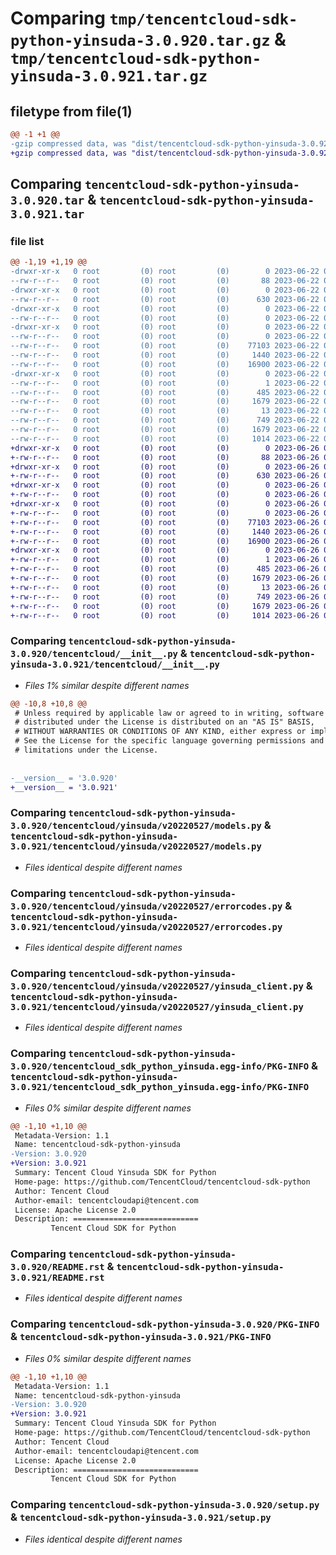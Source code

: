 # Comparing `tmp/tencentcloud-sdk-python-yinsuda-3.0.920.tar.gz` & `tmp/tencentcloud-sdk-python-yinsuda-3.0.921.tar.gz`

## filetype from file(1)

```diff
@@ -1 +1 @@
-gzip compressed data, was "dist/tencentcloud-sdk-python-yinsuda-3.0.920.tar", last modified: Thu Jun 22 00:39:53 2023, max compression
+gzip compressed data, was "dist/tencentcloud-sdk-python-yinsuda-3.0.921.tar", last modified: Mon Jun 26 00:37:38 2023, max compression
```

## Comparing `tencentcloud-sdk-python-yinsuda-3.0.920.tar` & `tencentcloud-sdk-python-yinsuda-3.0.921.tar`

### file list

```diff
@@ -1,19 +1,19 @@
-drwxr-xr-x   0 root         (0) root         (0)        0 2023-06-22 00:39:53.000000 tencentcloud-sdk-python-yinsuda-3.0.920/
--rw-r--r--   0 root         (0) root         (0)       88 2023-06-22 00:39:53.000000 tencentcloud-sdk-python-yinsuda-3.0.920/setup.cfg
-drwxr-xr-x   0 root         (0) root         (0)        0 2023-06-22 00:39:53.000000 tencentcloud-sdk-python-yinsuda-3.0.920/tencentcloud/
--rw-r--r--   0 root         (0) root         (0)      630 2023-06-22 00:39:53.000000 tencentcloud-sdk-python-yinsuda-3.0.920/tencentcloud/__init__.py
-drwxr-xr-x   0 root         (0) root         (0)        0 2023-06-22 00:39:53.000000 tencentcloud-sdk-python-yinsuda-3.0.920/tencentcloud/yinsuda/
--rw-r--r--   0 root         (0) root         (0)        0 2023-06-22 00:39:53.000000 tencentcloud-sdk-python-yinsuda-3.0.920/tencentcloud/yinsuda/__init__.py
-drwxr-xr-x   0 root         (0) root         (0)        0 2023-06-22 00:39:53.000000 tencentcloud-sdk-python-yinsuda-3.0.920/tencentcloud/yinsuda/v20220527/
--rw-r--r--   0 root         (0) root         (0)        0 2023-06-22 00:39:53.000000 tencentcloud-sdk-python-yinsuda-3.0.920/tencentcloud/yinsuda/v20220527/__init__.py
--rw-r--r--   0 root         (0) root         (0)    77103 2023-06-22 00:39:53.000000 tencentcloud-sdk-python-yinsuda-3.0.920/tencentcloud/yinsuda/v20220527/models.py
--rw-r--r--   0 root         (0) root         (0)     1440 2023-06-22 00:39:53.000000 tencentcloud-sdk-python-yinsuda-3.0.920/tencentcloud/yinsuda/v20220527/errorcodes.py
--rw-r--r--   0 root         (0) root         (0)    16900 2023-06-22 00:39:53.000000 tencentcloud-sdk-python-yinsuda-3.0.920/tencentcloud/yinsuda/v20220527/yinsuda_client.py
-drwxr-xr-x   0 root         (0) root         (0)        0 2023-06-22 00:39:53.000000 tencentcloud-sdk-python-yinsuda-3.0.920/tencentcloud_sdk_python_yinsuda.egg-info/
--rw-r--r--   0 root         (0) root         (0)        1 2023-06-22 00:39:53.000000 tencentcloud-sdk-python-yinsuda-3.0.920/tencentcloud_sdk_python_yinsuda.egg-info/dependency_links.txt
--rw-r--r--   0 root         (0) root         (0)      485 2023-06-22 00:39:53.000000 tencentcloud-sdk-python-yinsuda-3.0.920/tencentcloud_sdk_python_yinsuda.egg-info/SOURCES.txt
--rw-r--r--   0 root         (0) root         (0)     1679 2023-06-22 00:39:53.000000 tencentcloud-sdk-python-yinsuda-3.0.920/tencentcloud_sdk_python_yinsuda.egg-info/PKG-INFO
--rw-r--r--   0 root         (0) root         (0)       13 2023-06-22 00:39:53.000000 tencentcloud-sdk-python-yinsuda-3.0.920/tencentcloud_sdk_python_yinsuda.egg-info/top_level.txt
--rw-r--r--   0 root         (0) root         (0)      749 2023-06-22 00:39:53.000000 tencentcloud-sdk-python-yinsuda-3.0.920/README.rst
--rw-r--r--   0 root         (0) root         (0)     1679 2023-06-22 00:39:53.000000 tencentcloud-sdk-python-yinsuda-3.0.920/PKG-INFO
--rw-r--r--   0 root         (0) root         (0)     1014 2023-06-22 00:39:53.000000 tencentcloud-sdk-python-yinsuda-3.0.920/setup.py
+drwxr-xr-x   0 root         (0) root         (0)        0 2023-06-26 00:37:38.000000 tencentcloud-sdk-python-yinsuda-3.0.921/
+-rw-r--r--   0 root         (0) root         (0)       88 2023-06-26 00:37:38.000000 tencentcloud-sdk-python-yinsuda-3.0.921/setup.cfg
+drwxr-xr-x   0 root         (0) root         (0)        0 2023-06-26 00:37:38.000000 tencentcloud-sdk-python-yinsuda-3.0.921/tencentcloud/
+-rw-r--r--   0 root         (0) root         (0)      630 2023-06-26 00:37:38.000000 tencentcloud-sdk-python-yinsuda-3.0.921/tencentcloud/__init__.py
+drwxr-xr-x   0 root         (0) root         (0)        0 2023-06-26 00:37:38.000000 tencentcloud-sdk-python-yinsuda-3.0.921/tencentcloud/yinsuda/
+-rw-r--r--   0 root         (0) root         (0)        0 2023-06-26 00:37:38.000000 tencentcloud-sdk-python-yinsuda-3.0.921/tencentcloud/yinsuda/__init__.py
+drwxr-xr-x   0 root         (0) root         (0)        0 2023-06-26 00:37:38.000000 tencentcloud-sdk-python-yinsuda-3.0.921/tencentcloud/yinsuda/v20220527/
+-rw-r--r--   0 root         (0) root         (0)        0 2023-06-26 00:37:38.000000 tencentcloud-sdk-python-yinsuda-3.0.921/tencentcloud/yinsuda/v20220527/__init__.py
+-rw-r--r--   0 root         (0) root         (0)    77103 2023-06-26 00:37:38.000000 tencentcloud-sdk-python-yinsuda-3.0.921/tencentcloud/yinsuda/v20220527/models.py
+-rw-r--r--   0 root         (0) root         (0)     1440 2023-06-26 00:37:38.000000 tencentcloud-sdk-python-yinsuda-3.0.921/tencentcloud/yinsuda/v20220527/errorcodes.py
+-rw-r--r--   0 root         (0) root         (0)    16900 2023-06-26 00:37:38.000000 tencentcloud-sdk-python-yinsuda-3.0.921/tencentcloud/yinsuda/v20220527/yinsuda_client.py
+drwxr-xr-x   0 root         (0) root         (0)        0 2023-06-26 00:37:38.000000 tencentcloud-sdk-python-yinsuda-3.0.921/tencentcloud_sdk_python_yinsuda.egg-info/
+-rw-r--r--   0 root         (0) root         (0)        1 2023-06-26 00:37:38.000000 tencentcloud-sdk-python-yinsuda-3.0.921/tencentcloud_sdk_python_yinsuda.egg-info/dependency_links.txt
+-rw-r--r--   0 root         (0) root         (0)      485 2023-06-26 00:37:38.000000 tencentcloud-sdk-python-yinsuda-3.0.921/tencentcloud_sdk_python_yinsuda.egg-info/SOURCES.txt
+-rw-r--r--   0 root         (0) root         (0)     1679 2023-06-26 00:37:38.000000 tencentcloud-sdk-python-yinsuda-3.0.921/tencentcloud_sdk_python_yinsuda.egg-info/PKG-INFO
+-rw-r--r--   0 root         (0) root         (0)       13 2023-06-26 00:37:38.000000 tencentcloud-sdk-python-yinsuda-3.0.921/tencentcloud_sdk_python_yinsuda.egg-info/top_level.txt
+-rw-r--r--   0 root         (0) root         (0)      749 2023-06-26 00:37:38.000000 tencentcloud-sdk-python-yinsuda-3.0.921/README.rst
+-rw-r--r--   0 root         (0) root         (0)     1679 2023-06-26 00:37:38.000000 tencentcloud-sdk-python-yinsuda-3.0.921/PKG-INFO
+-rw-r--r--   0 root         (0) root         (0)     1014 2023-06-26 00:37:38.000000 tencentcloud-sdk-python-yinsuda-3.0.921/setup.py
```

### Comparing `tencentcloud-sdk-python-yinsuda-3.0.920/tencentcloud/__init__.py` & `tencentcloud-sdk-python-yinsuda-3.0.921/tencentcloud/__init__.py`

 * *Files 1% similar despite different names*

```diff
@@ -10,8 +10,8 @@
 # Unless required by applicable law or agreed to in writing, software
 # distributed under the License is distributed on an "AS IS" BASIS,
 # WITHOUT WARRANTIES OR CONDITIONS OF ANY KIND, either express or implied.
 # See the License for the specific language governing permissions and
 # limitations under the License.
 
 
-__version__ = '3.0.920'
+__version__ = '3.0.921'
```

### Comparing `tencentcloud-sdk-python-yinsuda-3.0.920/tencentcloud/yinsuda/v20220527/models.py` & `tencentcloud-sdk-python-yinsuda-3.0.921/tencentcloud/yinsuda/v20220527/models.py`

 * *Files identical despite different names*

### Comparing `tencentcloud-sdk-python-yinsuda-3.0.920/tencentcloud/yinsuda/v20220527/errorcodes.py` & `tencentcloud-sdk-python-yinsuda-3.0.921/tencentcloud/yinsuda/v20220527/errorcodes.py`

 * *Files identical despite different names*

### Comparing `tencentcloud-sdk-python-yinsuda-3.0.920/tencentcloud/yinsuda/v20220527/yinsuda_client.py` & `tencentcloud-sdk-python-yinsuda-3.0.921/tencentcloud/yinsuda/v20220527/yinsuda_client.py`

 * *Files identical despite different names*

### Comparing `tencentcloud-sdk-python-yinsuda-3.0.920/tencentcloud_sdk_python_yinsuda.egg-info/PKG-INFO` & `tencentcloud-sdk-python-yinsuda-3.0.921/tencentcloud_sdk_python_yinsuda.egg-info/PKG-INFO`

 * *Files 0% similar despite different names*

```diff
@@ -1,10 +1,10 @@
 Metadata-Version: 1.1
 Name: tencentcloud-sdk-python-yinsuda
-Version: 3.0.920
+Version: 3.0.921
 Summary: Tencent Cloud Yinsuda SDK for Python
 Home-page: https://github.com/TencentCloud/tencentcloud-sdk-python
 Author: Tencent Cloud
 Author-email: tencentcloudapi@tencent.com
 License: Apache License 2.0
 Description: ============================
         Tencent Cloud SDK for Python
```

### Comparing `tencentcloud-sdk-python-yinsuda-3.0.920/README.rst` & `tencentcloud-sdk-python-yinsuda-3.0.921/README.rst`

 * *Files identical despite different names*

### Comparing `tencentcloud-sdk-python-yinsuda-3.0.920/PKG-INFO` & `tencentcloud-sdk-python-yinsuda-3.0.921/PKG-INFO`

 * *Files 0% similar despite different names*

```diff
@@ -1,10 +1,10 @@
 Metadata-Version: 1.1
 Name: tencentcloud-sdk-python-yinsuda
-Version: 3.0.920
+Version: 3.0.921
 Summary: Tencent Cloud Yinsuda SDK for Python
 Home-page: https://github.com/TencentCloud/tencentcloud-sdk-python
 Author: Tencent Cloud
 Author-email: tencentcloudapi@tencent.com
 License: Apache License 2.0
 Description: ============================
         Tencent Cloud SDK for Python
```

### Comparing `tencentcloud-sdk-python-yinsuda-3.0.920/setup.py` & `tencentcloud-sdk-python-yinsuda-3.0.921/setup.py`

 * *Files identical despite different names*

